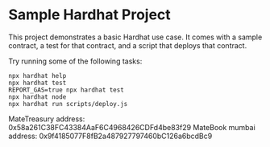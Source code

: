 # Sample Hardhat Project

This project demonstrates a basic Hardhat use case. It comes with a sample contract, a test for that contract, and a script that deploys that contract.

Try running some of the following tasks:

```shell
npx hardhat help
npx hardhat test
REPORT_GAS=true npx hardhat test
npx hardhat node
npx hardhat run scripts/deploy.js
```

MateTreasury address: 0x58a261C38FC43384AaF6C4968426CDFd4be83f29
MateBook mumbai address: 0x9f4185077F8fB2a487927797460bC126a6bcdBc9
